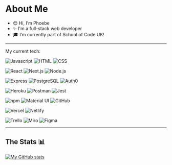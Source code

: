 # About Me 

- 😊 Hi, I’m Phoebe
- ✨ I'm a full-stack web developer
- 🎓 I’m currently part of School of Code UK!

---

My current tech:

![Javascript](https://img.shields.io/badge/JavaScript-F7DF1E?style=for-the-badge&logo=JavaScript&logoColor=white)
![HTML](https://img.shields.io/badge/HTML5-E34F26?style=for-the-badge&logo=html5&logoColor=white)
![CSS](https://img.shields.io/badge/CSS3-1572B6?style=for-the-badge&logo=css3&logoColor=white)

![React](https://img.shields.io/badge/react-20232A.svg?style=for-the-badge&logo=react)
![Next.js](https://img.shields.io/badge/next.js-black.svg?style=for-the-badge&logo=next.js)
![Node.js](https://img.shields.io/badge/node.js-339933.svg?style=for-the-badge&logo=node.js&logoColor=white)

![Express](https://img.shields.io/badge/Express.js-404D59?style=for-the-badge)
![PostgreSQL](https://img.shields.io/badge/postgresql-4169E1.svg?style=for-the-badge&logo=postgresql&logoColor=white)
![Auth0](https://img.shields.io/badge/auth0-EB5424.svg?style=for-the-badge&logo=auth0&logoColor=white)

![Heroku](https://img.shields.io/badge/heroku-430098.svg?style=for-the-badge&logo=heroku&logoColor=white)
![Postman](https://img.shields.io/badge/postman-FF6C37.svg?style=for-the-badge&logo=postman&logoColor=white)
![Jest](https://img.shields.io/badge/jest-C21325.svg?style=for-the-badge&logo=jest&logoColor=white)

![npm](https://img.shields.io/badge/npm-CB3837?style=for-the-badge&logo=npm&logoColor=white) 
![Material UI](https://img.shields.io/badge/mui-007FFF.svg?style=for-the-badge&logo=mui&logoColor=white)
![GitHub](https://img.shields.io/badge/GitHub-100000?style=for-the-badge&logo=github&logoColor=white)


![Vercel](https://img.shields.io/badge/Vercel-000000?style=for-the-badge&logo=vercel&logoColor=white)
![Netlify](https://img.shields.io/badge/netlify-00C7B7.svg?style=for-the-badge&logo=netlify&logoColor=white)

![Trello](https://img.shields.io/badge/Trello-0052CC?style=for-the-badge&logo=trello&logoColor=white)
![Miro](https://img.shields.io/badge/Miro-050038?style=for-the-badge&logo=Miro&logoColor=white) 
![Figma](https://img.shields.io/badge/figma-F24E1E.svg?style=for-the-badge&logo=figma&logoColor=white)

---

## The Stats 📊

[![My GitHub stats](https://github-readme-stats.vercel.app/api?username=phoebefrances&hide=stars,issues&count_private=true&show_icons=true&theme=calm)](https://github.com/anuraghazra/github-readme-stats)
